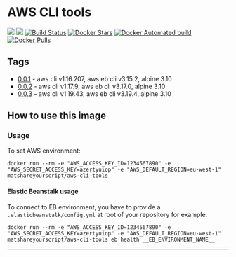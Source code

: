 # AWS CLI tools

[![](https://images.microbadger.com/badges/image/matshareyourscript/aws-cli-tools.svg)](https://microbadger.com/images/matshareyourscript/aws-cli-tools "Get your own image badge on microbadger.com")
[![](https://images.microbadger.com/badges/version/matshareyourscript/aws-cli-tools.svg)](https://microbadger.com/images/matshareyourscript/aws-cli-tools "Get your own version badge on microbadger.com")
[![Build Status](https://travis-ci.org/mat-shareyourscript/aws-cli-tools.svg?branch=master)](https://travis-ci.org/mat-shareyourscript/aws-cli-tools)
[![Docker Stars](https://img.shields.io/docker/stars/matshareyourscript/aws-cli-tools.svg?style=flat)](https://hub.docker.com/r/matshareyourscript/aws-cli-tools/)
[![Docker Automated build](https://img.shields.io/docker/automated/matshareyourscript/aws-cli-tools.svg?style=flat)]()
[![Docker Pulls](https://img.shields.io/docker/pulls/matshareyourscript/aws-cli-tools.svg)]()

## Tags

* [0.0.1](http://github.com/mat-shareyourscript/aws-cli-tools/releases/tag/0.0.1) - aws cli v1.16.207, aws eb cli v3.15.2, alpine 3.10
* [0.0.2](http://github.com/mat-shareyourscript/aws-cli-tools/releases/tag/0.0.2) - aws cli v1.17.9, aws eb cli v3.17.0, alpine 3.10
* [0.0.3](http://github.com/mat-shareyourscript/aws-cli-tools/releases/tag/0.0.3) - aws cli v1.19.43, aws eb cli v3.19.4, alpine 3.10

## How to use this image

### Usage

To set AWS environment:
```
docker run --rm -e "AWS_ACCESS_KEY_ID=1234567890" -e "AWS_SECRET_ACCESS_KEY=azertyuiop" -e "AWS_DEFAULT_REGION=eu-west-1" matshareyourscript/aws-cli-tools
```

#### Elastic Beanstalk usage

To connect to EB environment, you have to provide a `.elasticbeanstalk/config.yml` at root of your repository for example.

```
docker run --rm -e "AWS_ACCESS_KEY_ID=1234567890" -e "AWS_SECRET_ACCESS_KEY=azertyuiop" -e "AWS_DEFAULT_REGION=eu-west-1" matshareyourscript/aws-cli-tools eb health __EB_ENVIRONMENT_NAME__
```

-----------

